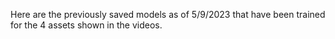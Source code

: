 Here are the previously saved models as of 5/9/2023 that have been trained for the 4 assets shown in the videos.
